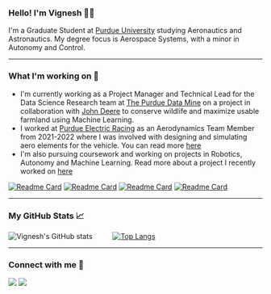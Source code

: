 ### Hello! I'm Vignesh 👋🏽

I'm a Graduate Student at <a href="https://engineering.purdue.edu/AAE">Purdue University</a> studying Aeronautics and Astronautics. My degree focus is Aerospace Systems, with a minor in Autonomy and Control.

---

### What I'm working on 🤖

- I'm currently working as a Project Manager and Technical Lead for the Data Science Research team at <a href="https://datamine.purdue.edu">The Purdue Data Mine</a> on a project in collaboration with <a href="https://www.deere.com/en/">John Deere</a> to conserve wildlife and maximize usable farmland using Machine Learning.
- I worked at <a href="https://www.purdueelectricracing.tech/">Purdue Electric Racing</a> as an Aerodynamics Team Member from 2021-2022 where I was involved with designing and simulating aero elements for the vehicle. You can read more <a href="https://vigneshsundararajan.github.io/blog/per/">here</a>
- I'm also pursuing coursework and working on projects in Robotics, Autonomy and Machine Learning. Read more about a project I recently worked on <a href="https://vigneshsundararajan.github.io/blog/monovision-nav/">here</a>

[![Readme Card](https://github-readme-stats.vercel.app/api/pin/?username=vigneshsundararajan&repo=SRGAN-tf2)](https://github.com/vigneshsundararajan/SRGAN-tf2)
[![Readme Card](https://github-readme-stats.vercel.app/api/pin/?username=vigneshsundararajan&repo=object-tracking-ROS)](https://github.com/vigneshsundararajan/object-tracking-ROS)
[![Readme Card](https://github-readme-stats.vercel.app/api/pin/?username=vigneshsundararajan&repo=nvim-config)](https://github.com/vigneshsundararajan/nvim-config)
[![Readme Card](https://github-readme-stats.vercel.app/api/pin/?username=vigneshsundararajan&repo=monovision-nav)](https://github.com/vigneshsundararajan/monovision-nav)

---
### My GitHub Stats 📈

![Vignesh's GitHub stats](https://github-readme-stats.vercel.app/api?username=vigneshsundararajan&show_icons=true) &emsp; &emsp;
[![Top Langs](https://github-readme-stats.vercel.app/api/top-langs/?username=vigneshsundararajan&layout=compact)](https://github.com/anuraghazra/github-readme-stats)

--- 
### Connect with me 🤝

<a href="https://www.linkedin.com/in/sundararajan-vignesh/"><img src="https://img.shields.io/badge/LinkedIn-0077B5?style=for-the-badge&logo=linkedin&logoColor=white"></a>
<a href="https://github.com/vigneshsundararajan"><img src="https://img.shields.io/badge/GitHub-100000?style=for-the-badge&logo=github&logoColor=white"></a>
<!--
**vigneshsundararajan/vigneshsundararajan** is a ✨ _special_ ✨ repository because its `README.md` (this file) appears on your GitHub profile.

Here are some ideas to get you started:

- 🔭 I’m currently working on ...
- 🌱 I’m currently learning ...
- 👯 I’m looking to collaborate on ...
- 🤔 I’m looking for help with ...
- 💬 Ask me about ...
- 📫 How to reach me: ...
- 😄 Pronouns: ...
- ⚡ Fun fact: ...
-->
